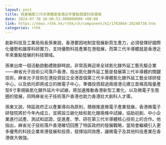 ```yaml
---
layout: post
title: 孫東稱第三代半導體是香港近年重點發展科技領域
date: 2024-07-30 16:06:53.000000000 +08:00
link: https://news.rthk.hk/rthk/ch/component/k2/1763864-20240730.htm
categories: rthk
---
```


創新科技及工業局局長孫東說，香港要因地制宜發展新質生產力，必須發揮好國際化優勢和雄厚科研實力，支持優勢科技產業在港發展，而第三代半導體就是香港近年來重點發展的科技領域。

孫東出席一個活動啟動禮致辭時說，非常高興迎來全球氮化鎵外延工藝先驅企業——麻省光子技術公司落戶香港，指出氮化鎵外延工藝是發展第三代半導體的關鍵技術，麻省光子技術在港投資設立全港首個第三代半導體氮化鎵外延工藝全球研發中心，以及依托即將成立的微電子中心，準備投資超過兩億港元建立首條高階量產型8寸車規級氮化鎵外延片中試線，將加速推動香港新型工業化，以及微電子生態圈的發展，同時麻省光子技術落戶香港也助力香港壯大創科人才庫。

孫東又說，特區政府正以產業導向為原則，積極推進微電子產業發展，香港微電子研發院將於今年內成立，並將設立碳化硅和氮化鎵兩條中試線，協助初創、中小企業進行試產、測試和認證，促進產、學、研在第三代半導體核心技術上的合作。他指出，麻省光子技術落戶香港確切回應了特區政府的發展戰略，當局會繼續引入更多優秀的科技企業來港發展和投資，發揮協同效應，讓微電子及其他科技產業在香港做大做強。
